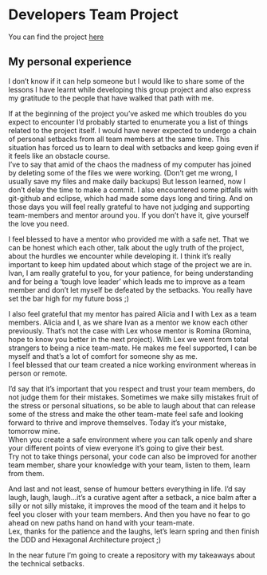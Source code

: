# Developers Team Project
You can find the project [here](https://github.com/m-maso/GardenShop)

## My personal experience
I don’t know if it can help someone but I would like to share some of the lessons I have learnt while developing this group project and also express my gratitude to the people that have walked that path with me.

If at the beginning of the project you’ve asked me which troubles do you expect to encounter I’d probably started to enumerate you a list of things related to the project itself. I would have never expected to undergo a chain of personal setbacks from all team members at the same time. This situation has forced us to learn to deal with setbacks and keep going even if it feels like an obstacle course.<br>
I’ve to say that amid of the chaos the madness of my computer has joined by deleting some of the files we were working. (Don’t get me wrong, I usually save my files and make daily backups) But lesson learned, now I don’t delay the time to make a commit. I also encountered some pitfalls with git-github and eclipse, which had made some days long and tiring. And on those days you will feel really grateful to have not judging and supporting team-members and mentor around you. If you don’t have it, give yourself the love you need.

I feel blessed to have a mentor who provided me with a safe net. That we can be honest which each other, talk about the ugly truth of the project, about the hurdles we encounter while developing it. I think it’s really important to keep him updated about which stage of the project we are in.<br> 
Ivan, I am really grateful to you, for your patience, for being understanding and for being a ‘tough love leader’ which leads me to improve as a team member and don’t let myself be defeated by the setbacks. You really have set the bar high for my future boss ;)

I also feel grateful that my mentor has paired Alicia and I with Lex as a team members. Alicia and I, as we share Ivan as a mentor we know each other previously. That’s not the case with Lex whose mentor is Romina (Romina, hope to know you better in the next project). With Lex we went from total strangers to being a nice team-mate. He makes me feel supported, I can be myself and that’s a lot of comfort for someone shy as me.<br> 
I feel blessed that our team created a nice working environment whereas in person or remote.  

I’d say that it’s important that you respect and trust your team members, do not judge them for their mistakes. Sometimes we make silly mistakes fruit of the stress or personal situations, so be able to laugh about that can release some of the stress and make the other team-mate feel safe and looking forward to thrive and improve themselves. Today it’s your mistake, tomorrow mine.<br>
When you create a safe environment where you can talk openly and share your different points of view everyone it’s going to give their best.<br>
Try not to take things personal, your code can also be improved for another team member, share your knowledge with your team, listen to them, learn from them.

And last and not least, sense of humour betters everything in life. I’d say laugh, laugh, laugh...it’s a curative agent after a setback, a nice balm after a silly or not silly mistake, it improves the mood of the team and it helps to feel you closer with your team members. And then you have no fear to go ahead on new paths hand on hand with your team-mate.<br>
Lex, thanks for the patience and the laughs, let’s learn spring and then finish the DDD and Hexagonal Architecture project ;)  
 
In the near future I’m going to create a repository with my takeaways about the technical setbacks. 